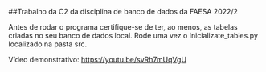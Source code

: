 ##Trabalho da C2 da disciplina de banco de dados da FAESA 2022/2

Antes de rodar o programa certifique-se de ter, ao menos, as tabelas criadas no seu banco de dados local. Rode uma vez o Inicializate_tables.py localizado na pasta src.

Vídeo demonstrativo: https://youtu.be/svRh7mUqVgU
